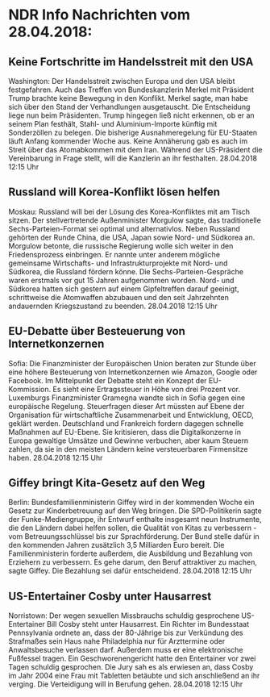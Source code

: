 # NDR Info Nachrichten vom 28.04.2018:


## Keine Fortschritte im Handelsstreit mit den USA
Washington: Der Handelsstreit zwischen Europa und den USA bleibt festgefahren. Auch das Treffen von Bundeskanzlerin Merkel mit Präsident Trump brachte keine Bewegung in den Konflikt. Merkel sagte, man habe sich über den Stand der Verhandlungen ausgetauscht. Die Entscheidung liege nun beim Präsidenten. Trump hingegen ließ nicht erkennen, ob er an seinem Plan festhält, Stahl- und Aluminium-Importe künftig mit Sonderzöllen zu belegen. Die bisherige Ausnahmeregelung für EU-Staaten läuft Anfang kommender Woche aus. Keine Annäherung gab es auch im Streit über das Atomabkommen mit dem Iran. Während der US-Präsident die Vereinbarung in Frage stellt, will die Kanzlerin an ihr festhalten. 28.04.2018 12:15 Uhr 

## Russland will Korea-Konflikt lösen helfen
Moskau: Russland will bei der Lösung des Korea-Konfliktes mit am Tisch sitzen. Der stellvertretende Außenminister Morgulow sagte, das traditionelle Sechs-Parteien-Format sei optimal und alternativlos. Neben Russland gehörten der Runde China, die USA, Japan sowie Nord- und Südkorea an. Morgulow betonte, die russische Regierung wolle sich weiter in den Friedensprozess einbringen. Er nannte unter anderem mögliche gemeinsame Wirtschafts- und Infrastrukturprojekte mit Nord- und Südkorea, die Russland fördern könne. Die Sechs-Parteien-Gespräche waren erstmals vor gut 15 Jahren aufgenommen worden. Nord- und Südkorea hatten sich gestern auf einem Gipfeltreffen darauf geeinigt, schrittweise die Atomwaffen abzubauen und den seit Jahrzehnten andauernden Kriegszustand zu beenden. 28.04.2018 12:15 Uhr 

## EU-Debatte über Besteuerung von Internetkonzernen
Sofia: Die Finanzminister der Europäischen Union beraten zur Stunde über eine höhere Besteuerung von Internetkonzernen wie Amazon, Google oder Facebook. Im Mittelpunkt der Debatte steht ein Konzept der EU-Kommission. Es sieht eine Ertragssteuer in Höhe von drei Prozent vor. Luxemburgs Finanzminister Gramegna wandte sich in Sofia gegen eine europäische Regelung. Steuerfragen dieser Art müssten auf Ebene der Organisation für wirtschaftliche Zusammenarbeit und Entwicklung, OECD, geklärt werden. Deutschland und Frankreich fordern dagegen schnelle Maßnahmen auf EU-Ebene. Sie kritisieren, dass die Digitalkonzerne in Europa gewaltige Umsätze und Gewinne verbuchen, aber kaum Steuern zahlen, da sie in den meisten Ländern keine versteuerbaren Firmensitze haben. 28.04.2018 12:15 Uhr 

## Giffey bringt Kita-Gesetz auf den Weg
Berlin: Bundesfamilienministerin Giffey wird in der kommenden Woche ein Gesetz zur Kinderbetreuung auf den Weg bringen. Die SPD-Politikerin sagte der Funke-Mediengruppe, ihr Entwurf enthalte insgesamt neun Instrumente, die den Ländern dabei helfen sollen, die Qualität von Kitas zu verbessern - vom Betreuungsschlüssel bis zur Sprachförderung. Der Bund stelle dafür in den kommenden Jahren zusätzlich 3,5 Milliarden Euro bereit. Die Familienministerin forderte außerdem, die Ausbildung und Bezahlung von Erziehern zu verbessern. Es gehe darum, den Beruf attraktiver zu machen, sagte Giffey. Die Bezahlung sei dafür entscheidend. 28.04.2018 12:15 Uhr 

## US-Entertainer Cosby unter Hausarrest
Norristown: Der wegen sexuellen Missbrauchs schuldig gesprochene US-Entertainer Bill Cosby steht unter Hausarrest. Ein Richter im Bundesstaat Pennsylvania ordnete an, dass der 80-Jährige bis zur Verkündung des Strafmaßes sein Haus nahe Philadelphia nur für Arzttermine oder Anwaltsbesuche verlassen darf. Außerdem muss er eine elektronische Fußfessel tragen. Ein Geschworenengericht hatte den Entertainer vor zwei Tagen schuldig gesprochen. Die Jury sah es als erwiesen an, dass Cosby im Jahr 2004 eine Frau mit Tabletten betäubte und sich anschließend an ihr verging. Die Verteidigung will in Berufung gehen. 28.04.2018 12:15 Uhr 

